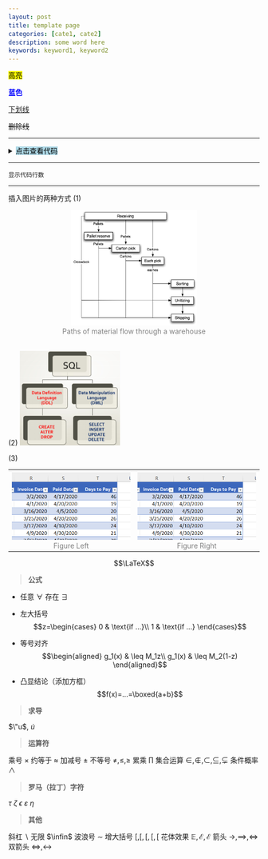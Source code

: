 ```yaml
---
layout: post
title: template page
categories: [cate1, cate2]
description: some word here
keywords: keyword1, keyword2
---
```


<span style="background-color: yellow; color: black;">高亮</span>

**<font color=blue>蓝色</font>**

<u>下划线</u>

~~删除线~~


---------------------------------------
<details><summary><span style="background-color: lightblue; color: black;">点击查看代码</span></summary>

```python
print("Hello, World!")
```
</details>

---------------------------------------
```py{.line-numbers}
显示代码行数
```

---------------------------------------


插入图片的两种方式
(1)
<center>
    <img src="/images/2022-10/Snipaste_2022-10-01_10-24-37.png" width="50%"> <br>
    <div style="color: #808080;">Paths of material flow through a warehouse</div>
</center><br>

(2)
<img src="/images/2021-12/Screenshot 2021-12-23 at 9.31.33 PM.png" width="40%">

(3)
<table><tr>
<td><img src="/images/2022-06/Snipaste_2022-06-04_15-31-32.png" border=0>    <center><div style="color: #808080;">Figure Left</div></td>
<td><img src="/images/2022-06/Snipaste_2022-06-04_15-31-32.png" border=0>
<center><div style="color: #808080;">Figure Right</div></td>
</tr></table>

$$\LaTeX$$
> **公式**

- 任意 $\forall$ 存在 $\exists$
- 左大括号
$$z=\begin{cases}
0 & \text{if ...}\\
1 & \text{if ...}
\end{cases}$$

- 等号对齐
$$\begin{aligned}
g_1(x) & \leq M_1z\\
g_1(x) & \leq M_2(1-z)
\end{aligned}$$

- 凸显结论（添加方框）
$$f(x)=...=\boxed{a+b}$$

> **求导**

$\"u$, $\dot u$

> **运算符**

乘号 $\times$
约等于 $\approx$
加减号 $\pm$
不等号 $\neq, \leq, \geq$
累乘 $\prod$
集合运算 $\in,\notin,\subset,\subseteq,\subsetneq$
条件概率 $\land$

> **罗马（拉丁）字符**

$\tau$
$\zeta$
$\epsilon$
$\varepsilon$
$\eta$

> **其他**

斜杠 $\backslash$
无限 $\infin$
波浪号 $\sim$
增大括号 $[,\big[, \Big[, \bigg[, \Bigg[$
花体效果 $\mathbb{E}, \mathcal{E}, \mathscr{E}$
箭头 $\to, \implies, \iff$
双箭头 $\Leftrightarrow, \leftrightarrow$


